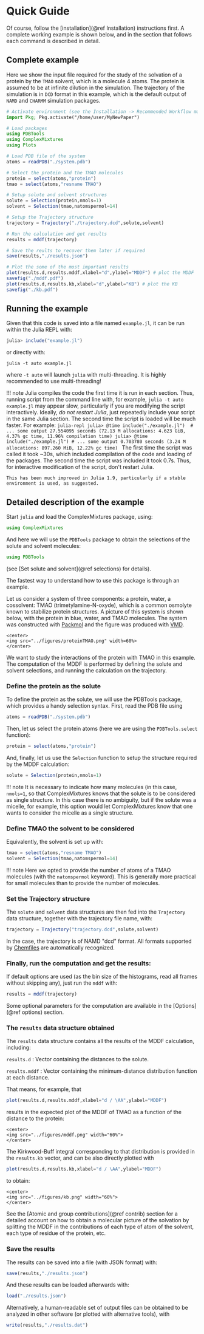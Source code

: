
# Quick Guide

Of course, follow the [installation](@ref Installation) instructions first. 
A complete working example is shown below, and in the section that follows each 
command is described in detail.

## Complete example

Here we show the input file required for the study of the solvation of a protein
by the `TMAO` solvent, which is a molecule 4 atoms. The protein is assumed to be
at infinite dilution in the simulation. The trajectory of the simulation is in `DCD`
format in this example, which is the default output of `NAMD` and `CHARMM` simulation
packages.

```julia
# Activate environment (see the Installation -> Recommended Workflow manual section)
import Pkg; Pkg.activate("/home/user/MyNewPaper")

# Load packages
using PDBTools
using ComplexMixtures 
using Plots

# Load PDB file of the system
atoms = readPDB("./system.pdb")

# Select the protein and the TMAO molecules
protein = select(atoms,"protein")
tmao = select(atoms,"resname TMAO")

# Setup solute and solvent structures
solute = Selection(protein,nmols=1)
solvent = Selection(tmao,natomspermol=14)

# Setup the Trajectory structure
trajectory = Trajectory("./trajectory.dcd",solute,solvent)

# Run the calculation and get results
results = mddf(trajectory)

# Save the reults to recover them later if required
save(results,"./results.json")

# Plot the some of the most important results 
plot(results.d,results.mddf,xlabel="d",ylabel="MDDF") # plot the MDDF
savefig("./mddf.pdf")
plot(results.d,results.kb,xlabel="d",ylabel="KB") # plot the KB 
savefig("./kb.pdf")
```

## Running the example

Given that this code is saved into a file named `example.jl`, 
it can be run within the Julia REPL with:
```julia
julia> include("example.jl")
```
or directly with:
```
julia -t auto example.jl
```
where `-t auto` will launch `julia` with multi-threading. It is highly recommended to use multi-threading!

!!! note
    Julia compiles the code the first time it is run in each section. Thus, running script from the command line with, for example, `julia -t auto example.jl` may appear slow, particularly if you are modifying the script interactively. Ideally, *do not restart Julia*, just repeatedly include your script in the same Julia section. The second time the script is loaded will be much faster. For example:
    ```julia-repl
    julia> @time include("./example.jl") 
    # ... some output
    27.554095 seconds (72.13 M allocations: 4.623 GiB, 4.37% gc time, 11.96% compilation time)
    julia> @time include("./example.jl")
    # ... some output
    0.703780 seconds (3.24 M allocations: 897.260 MiB, 12.22% gc time)
    ```
    The first time the script was called it took ~30s, which included compilation of the code and loading of the packages. The second time the script was included it took 0.7s. Thus, for interactive modification of the script, don't restart Julia.

    This has been much improved in Julia 1.9, particularly if a stable environment is used, as suggested.

## Detailed description of the example

Start `julia` and load the ComplexMixtures package, using:

```julia
using ComplexMixtures
```
And here we will use the `PDBTools` package to obtain the selections of
the solute and solvent molecules: 
```julia
using PDBTools
```
(see [Set solute and solvent](@ref selections) for details).

The fastest way to understand how to use this package is through an
example.  

Let us consider a system of three components: a protein,
water, a cossolvent: TMAO (trimetylamine-N-oxyde), which is a common
osmolyte known to stabilize protein structures. A picture of this system
is shown below, with the protein in blue, water, and TMAO molecules. The
system was constructed with [Packmol](http://m3g.iqm.unicamp.br/packmol)
and the figure was produced with
[VMD](https://www.ks.uiuc.edu/Research/vmd/).

```@raw html
<center>
<img src="../figures/proteinTMAO.png" width=60%>
</center>
```

We want to study the interactions of the protein with TMAO in this example.
The computation of the MDDF is performed by defining the solute and
solvent selections, and running the calculation on the trajectory.

### Define the protein as the solute

To define the protein as the solute, we will use the PDBTools package,
which provides a handy selection syntax. First, read the PDB file using 
```julia
atoms = readPDB("./system.pdb")
```
Then, let us select the protein atoms (here we are using the `PDBTools.select` function):
```julia
protein = select(atoms,"protein")
```
And, finally, let us use the `Selection` function to setup the
structure required by the MDDF calculation:
```julia
solute = Selection(protein,nmols=1)
```

!!! note
    It is necessary to indicate how many molecules (in this case,
    `nmols=1`, so that ComplexMixtures knows that the solute is to be considered
    as single structure. In this case there is no ambiguity, but if
    the solute was a micelle, for example, this option would let 
    ComplexMixtures know that one wants to consider the micelle as a single structure.


### Define TMAO the solvent to be considered

Equivalently, the solvent is set up with:
```julia
tmao = select(atoms,"resname TMAO")
solvent = Selection(tmao,natomspermol=14)

```

!!! note
    Here we opted to provide the number of atoms of a TMAO molecules (with the
    `natomspermol` keyword). This is generally more practical for small
    molecules than to provide the number of molecules.

### Set the Trajectory structure

The `solute` and `solvent` data structures are then fed into the
`Trajectory` data structure, together with the trajectory file name,
with:
```julia
trajectory = Trajectory("trajectory.dcd",solute,solvent)
```
In the case, the trajectory is of NAMD "dcd" format. All formats
supported by [Chemfiles](http://chemfiles.org/Chemfiles.jl/latest/) 
are automatically recognized. 

### Finally, run the computation and get the results:

If default options are used (as the bin size of the histograms, read all
frames without skipping any), just run the `mddf` with:
```julia
results = mddf(trajectory)

```
Some optional parameters for the computation are available in the
[Options](@ref options) section.

### The `results` data structure obtained

The `results` data structure contains all the results of the MDDF
calculation, including:

`results.d` : Vector containing the distances to the solute. 

`results.mddf` : Vector containing the minimum-distance distribution
function at each distance.

That means, for example, that 
```julia
plot(results.d,results.mddf,xlabel="d / \AA",ylabel="MDDF") 

```
results in the expected plot of the MDDF of TMAO as a function of the
distance to the protein:

```@raw html
<center>
<img src="../figures/mddf.png" width="60%">
</center>
```

The Kirkwood-Buff integral corresponding to that distribution is
provided in the `results.kb` vector, and can be also directly plotted 
with   

```julia
plot(results.d,results.kb,xlabel="d / \AA",ylabel="MDDF") 
```
to obtain:

```@raw html
<center>
<img src="../figures/kb.png" width="60%">
</center>
```

See the [Atomic and group contributions](@ref contrib) section for a
detailed account on how to obtain a molecular picture of the solvation
by splitting the MDDF in the contributions of each type of atom of the
solvent, each type of residue of the protein, etc.

### Save the results

The results can be saved into a file (with JSON format) with:
```julia
save(results,"./results.json")
```
And these results can be loaded afterwards with:
```julia
load("./results.json")
```
Alternatively, a human-readable set of output files can be obtained to
be analyzed in other software (or plotted with alternative tools), with
```julia
write(results,"./results.dat")
```








